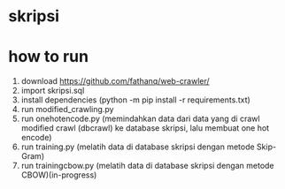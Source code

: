 # skripsi

# how to run
1. download https://github.com/fathanq/web-crawler/
2. import skripsi.sql
3. install dependencies (python -m pip install -r requirements.txt)
4. run modified_crawling.py
5. run onehotencode.py (memindahkan data dari data yang di crawl modified crawl (dbcrawl) ke database skripsi, lalu membuat one hot encode)
6. run training.py (melatih data di database skripsi dengan metode Skip-Gram)
7. run trainingcbow.py (melatih data di database skripsi dengan metode CBOW)(in-progress)
